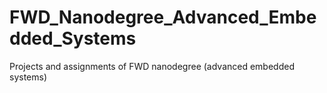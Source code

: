 # FWD_Nanodegree_Advanced_Embedded_Systems
Projects and assignments of FWD nanodegree (advanced embedded systems)
